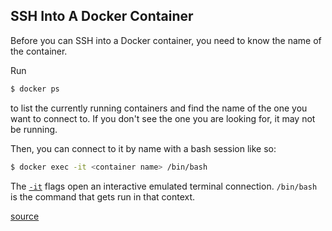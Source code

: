 ## SSH Into A Docker Container

Before you can SSH into a Docker container, you need to know the name of the
container.

Run

```bash
$ docker ps
```

to list the currently running containers and find the name of the one you want
to connect to. If you don't see the one you are looking for, it may not be
running.

Then, you can connect to it by name with a bash session like so:

```bash
$ docker exec -it <container name> /bin/bash
```

The
[`-it`](http://docs.docker.oeynet.com/engine/reference/commandline/container_exec/)
flags open an interactive emulated terminal connection. `/bin/bash` is the
command that gets run in that context.

[source](https://phase2.github.io/devtools/common-tasks/ssh-into-a-container/)
